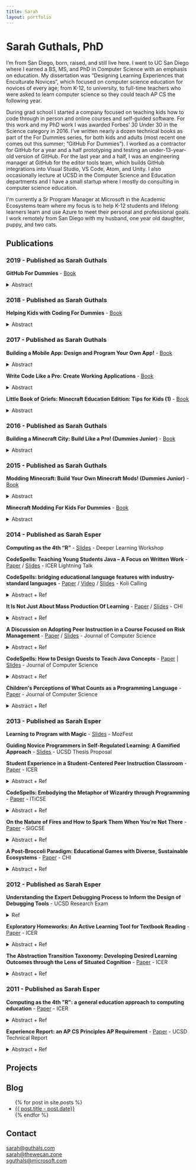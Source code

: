 ```yaml
---
title: Sarah
layout: portfolio
---
```


# Sarah Guthals, PhD

I’m from San Diego, born, raised, and still live here. I went to UC San Diego where I earned a BS, MS, and PhD in Computer Science with an emphasis on education. My dissertation was “Designing Learning Experiences that Enculturate Novices”, which focused on computer science education for novices of every age; from K-12, to university, to full-time teachers who were asked to learn computer science so they could teach AP CS the following year. 

During grad school I started a company focused on teaching kids how to code through in person and online courses and self-guided software. For this work and my PhD work I was awarded Forbes’ 30 Under 30 in the Science category in 2016. I’ve written nearly a dozen technical books as part of the For Dummies series, for both kids and adults (most recent one comes out this summer; “GitHub For Dummies”). I worked as a contractor for GitHub for a year and a half prototyping and testing an under-13-year-old version of GitHub. For the last year and a half, I was an engineering manager at GitHub for the editor tools team, which builds GitHub integrations into Visual Studio, VS Code, Atom, and Unity. I also occasionally lecture at UCSD in the Computer Science and Education departments and I have a small startup where I mostly do consulting in computer science education. 

I'm currently a Sr Program Manager at Microsoft in the Academic Ecosystems team where my focus is to help K-12 students and lifelong learners learn and use Azure to meet their personal and professional goals. I work remotely from San Diego with my husband, one year old daughter, puppy, and two cats.

## Publications
### 2019 - Published as Sarah Guthals
**GitHub For Dummies** - [Book](https://www.amazon.com/GitHub-Dummies-Guthals/dp/1119572673/)
<details><summary>Abstract</summary>
Code collaboratively with GitHub

Once you’ve learned the basics of coding the next step is to start sharing your expertise, learning from other coding pros, or working as a collaborative member of development teams. GitHub is the go-to community for facilitating coding collaboration, and GitHub For Dummies is the next step on your journey as a developer.

Written by a GitHub engineer, this book is packed with insight on how GitHub works and how you can use it to become a more effective, efficient, and valuable member of any collaborative programming team.

Store and share your work online with GitHub
Collaborate with others on your team or across the international coding community
Embrace open-source values and processes
Establish yourself as a valuable member of the GitHub community
From setting up GitHub on your desktop and launching your first project to cloning repositories, finding useful apps on the marketplace, and improving workflow, GitHub For Dummies covers the essentials the novice programmer needs to enhance collaboration and teamwork with this industry-standard tool.
</details>

### 2018 - Published as Sarah Guthals
**Helping Kids with Coding For Dummies** - [Book](https://www.amazon.com/Helping-Coding-Dummies-Camille-McCue-ebook/dp/B07CF86KRL/ref=sr_1_4?ie=UTF8&qid=1541355069&sr=8-4)
<details><summary>Abstract</summary>
Help for grown-ups new to coding

Getting a jump on learning how coding makes technology work is essential to prepare kids for the future. Unfortunately, many parents, teachers, and mentors didn't learn the unique logic and language of coding in school. Helping Kids with Coding For Dummies comes to the rescue. It breaks beginning coding into easy-to-understand language so you can help a child with coding homework, supplement an existing coding curriculum, or have fun learning with your favorite kid.

The demand to have younger students learn coding has increased in recent years as the demand for trained coders has far exceeded the supply of coders. Luckily, this fun and accessible book makes it a snap to learn the skills necessary to help youngsters develop into proud, capable coders!

Help with coding homework or enhance a coding curriculum

Get familiar with coding logic and how to de-bug programs

Complete small projects as you learn coding language

Apply math skills to coding

If you’re a parent, teacher, or mentor eager to help 8 to 14 year olds learn to speak a coding language like a mini pro, this book makes it possible!
</details>

### 2017 - Published as Sarah Guthals
**Building a Mobile App: Design and Program Your Own App!** - [Book](https://www.amazon.com/Building-Mobile-App-Program-Dummies-ebook/dp/B073RSMYHC/ref=sr_1_1?ie=UTF8&qid=1541355453&sr=8-1)
<details><summary>Abstract</summary>
Coding is cool, and these fun projects help you get started today!

Building a Mobile App offers basic lessons in Android development, designed specifically for kids! Three fun projects walk you through basic coding skills using MIT's App Inventor—a free, online programming tool that uses a simple block style language that makes coding easy to learn. No long chapters to read, and no homework—just dive right in! You'll begin with a basic project that shows you how to make an app that works; next, you'll put those skills to work on a photo editing app that takes your skills to the next level. Finally, you'll level up one more time to become a Game Maker—that's right, you'll actually build a mobile game that you can send to your friends! Each project includes step-by-step directions and plenty of graphics to help you stay on track, and easy-to-read instructions help you complete each project frustration-free.

App building can get pretty complicated, but it doesn't have to start out that way. Start small to pick up the basics quickly, and you'll be coding in no time! This book helps you get started quickly and easily, with a focus on fun.

Build your own Android mobile apps using a free online platform!

Code everything yourself, including buttons, screens, and interactions!

Build an app that lets you draw on pictures you take!

Create a simple, interactive game you can share with your friends!

Adults all over the world turn to For Dummies books for clear instruction with a sense of humor; the Dummies Junior books bring that same "learning is fun" attitude to kids, with projects designed specifically for a kid's interests, needs, and skill level. Building a Mobile App gets kids coding quickly, with fun projects they'll be happy to show off!
</details>

**Write Code Like a Pro: Create Working Applications** - [Book](https://www.amazon.com/Write-Code-Like-Pro-Applications/dp/1119404177/ref=sr_1_6?ie=UTF8&qid=1541355069&sr=8-6)
<details><summary>Abstract</summary>
CODERS ARE ROCK STARS

Coders are the people who are building the future. You can stake your own claim on the future by learning pro coding techniques. Take a look inside to figure out how and why coders think a bit differently, the basics of building a working application with a professional coding language, and how to test your app to make sure it works. Get a jump on your future as a rock-star coder today!

See the big picture – get a grip on how pro coders start and finish a project

Know the code – get your hands on a pro coding language and put it to work

Make things happen – create a working application you can share with friends
</details>

**Little Book of Griefs: Minecraft Education Edition: Tips for Kids (1)** - [Book](https://www.amazon.com/Little-Book-Griefs-Minecraft-Education/dp/1521867844/ref=sr_1_7?ie=UTF8&qid=1541355069&sr=8-7)
<details><summary>Abstract</summary>
You can now Mod your Minecraft Education Edition! And what better way to start than to grief your new worlds?? Though when we are in our friends worlds, we want to be respectful, in our own worlds, we can grief everything we want! This book teaches you four awesome mods to write to grief. Invite your friends into your world and watch their surprise as you blow up mountains, make lava pits, and have monsters attack from all angles. Don't worry - you're still in control...or are you?
</details>

### 2016 - Published as Sarah Guthals
**Building a Minecraft City: Build Like a Pro! (Dummies Junior)** - [Book](https://www.amazon.com/Building-Minecraft-City-Dummies-Junior/dp/1119316413/ref=sr_1_1?ie=UTF8&qid=1541355371&sr=8-1&keywords=Building+a+Minecraft+City)
<details><summary>Abstract</summary>
The coolest kid-friendly Minecraft projects

If you have a Minecraft fanatic on your hands, you're about to be the most popular adult on the "block." Offering young Minecraft enthusiasts the ultimate sandbox experience, Building a Minecraft City gives kids aged 7 – 11 an outlet to enhance their love of the game and take their creative play to new heights.

Brought to you by the trusted For Dummies brand, this kid-focused book offers step-by-step instructions and simple explanations for completing projects that will teach your child invaluable new skills—all while having a ton of fun! They'll gain confidence as they design and build truly impressive Minecraft structures, and you'll delight in watching them develop and refine their problem-solving skills as they work on their own. It's a win-win!

Features a kid-friendly design that is heavy on eye-popping graphics

Focuses on three basic projects that set young readers on the road to further exploration

Boasts a small, full-color, accessible package that instills confidence in the reader

Introduces basic engineering concepts to kids in a way they can understand

Screen time can be as educational as it is fun, and this book shows your child how to approach their favorite game from a new angle to think—and do—outside the box.
</details>

### 2015 - Published as Sarah Guthals
**Modding Minecraft: Build Your Own Minecraft Mods! (Dummies Junior)** - [Book](https://www.amazon.com/Modding-Minecraft-Build-Dummies-Junior-ebook/dp/B012X605OE/ref=sr_1_2?ie=UTF8&qid=1541355213&sr=8-2&keywords=modding+minecraft+for+dummies)
<details><summary>Abstract</summary>
My kid can mod Minecraft? Oh my!

There’s no doubt about it: Minecraft has taken the world by storm. If your resident Minecraft fanatic is ready to take their experience to a new level of play, introduce them to modding! Modding allows Minecraft players to modify the game through code—giving them the ability to add a variety of gameplay changes, ranging from new blocks and items to new mechanisms to craft. It’s pretty much a Minecraft enthusiast’s dream brought to life! In Modding Minecraft, your child will be introduced to three fun and easy-to-complete projects that teach them the coding skills to make the most of their love of Minecraft.

Walking young readers through projects that outline how to create games in Minecraft for single or multiple players, this friendly and accessible guide takes the intimidation out of coding and instills confidence in children as young as seven as they complete cool coding projects to mod their favorite game. Full-color, eye-popping graphics and a short page count hold their attention while the goal-based format keeps them focused on the task at hand. Before you know it, your kid will be writing their own mods and having even more fun with Minecraft.

Kids can complete the projects on their own or alongside an adult

Introduces getting started with a single-player, single-level game

Moves readers on to multi-level game playing

Finishes with a multi-level, multi-player game based on the classic “capture the flag” game

With simple and clear instruction that your child can understand, Modding Minecraft is the perfect place for your kid to dig deep and open up a whole new world in their creative play.
</details>

**Minecraft Modding For Kids For Dummies** - [Book](https://www.amazon.com/Minecraft-Modding-Dummies-Stephen-Foster-ebook/dp/B010814NW6/ref=sr_1_1?ie=UTF8&qid=1541355236&sr=8-1&keywords=Minecraft+Modding+Dummies)
<details><summary>Abstract</summary>
Are you a Minecraft fanatic looking to mod your games? Hours of fun await! Minecraft Modding For Kids For Dummies teaches you how to mod in easy-to-do parts. Offering loads of helpful explanations and cool projects along the way, this friendly guide will have you advancing levels, keeping score, respawning players, building portals, creating an archery range—and much more—faster than you can say redstone!

There's no denying that modding is cool. After all, it allows you to alter your Minecraft gaming world to constantly keep things new and fun. While it isn't incredibly difficult to learn to mod, it does take some practice. Luckily, Minecraft Modding For Kids For Dummies is here to help you build basic coding skills to make modding your games as easy as 1-2-3!

The book is in full color and lies flat so you can look while you play

Includes lifetime access to LearnToMod software with 3 months free access to a private Minecraft server

Features larger print to make the text feel less daunting

Offers next steps you can take if you want to learn even more about modding and coding

If you're one of the millions of kids who play Minecraft every day, this hands-on guide gets you up and running fast with modding your favorite game!
</details>

### 2014 - Published as Sarah Esper
**Computing as the 4th “R”** - [Slides](https://docs.google.com/presentation/d/1bqWClY01xurmtxVeDe4HkmHfWufykarlmMhiNhWKxKs/edit#slide=id.p) - Deeper Learning Workshop

**CodeSpells: Teaching Young Students Java – A Focus on Written Work** - [Paper](https://drive.google.com/file/d/0B404RPOa1C5sVHVVcDA1X211VVk/edit) / [Slides](https://drive.google.com/file/d/0B404RPOa1C5sQmsyeW9MM0xZc2s/edit) - ICER Lightning Talk

**CodeSpells: bridging educational language features with industry-standard languages** - [Paper](https://dl.acm.org/citation.cfm?id=2674683.2674684&coll=DL&dl=ACM) / [Video](https://drive.google.com/file/d/0B9MGaL4KtkZ_WTkyOWNmMmpPamc/view) / [Slides](https://drive.google.com/file/d/0B6-b8ZnEK-l2YzRUTjZuVVBWQmc/view) - Koli Calling
<details><summary>Abstract + Ref</summary>
K-12 Computer Science Education has been an increasingly popular topic worldwide. Additionally, with K-12 standardized testing moving online, students are being required to improve their computer skills, which, among other factors, has also motivated the discussion to add computer science to the core curriculum [6, 8, 35, 22]. Educational programming languages, such as Scratch [25] and Alice [11], have a set of features that foster their use with younger students [27] such as drag-and-drop, limited API, and visual output. Given that novices can be introduced to such educational languages with a basic understanding of computer science concepts, industry-standard programming languages like Java can now be introduced to younger students.

This paper re-introduces CodeSpells [14, 13, 15], a 3D immersive video game that is unique in that it attempts to engage students in introductory computing concepts in similar ways to Scratch/Alice, but using Java, while providing them a metaphor of wizardry that attempts to mimic the culture of computer science.

CodeSpells has been shown to engage students in confidently writing Java code, but it has yet been shown to result in students being able to write Java code, or begin to become computer scientists. In this paper, we show the results of an 8-week study conducted on 55 9-10 year old students across two different schools. Throughout the study, students not only played CodeSpells, but also used a guided workbook to explore Java code outside of the CodeSpells virtual environment. Through both immersive interactions and the guided workbook, students demonstrated their understanding of introductory computing concepts and their ability to program in Java, both on the computer, and on paper.

Ref:

Sarah Esper, Stephen R. Foster, William G. Griswold, Carlos Herrera, and Wyatt Snyder. 2014. CodeSpells: bridging educational language features with industry-standard languages. In Proceedings of the 14th Koli Calling International Conference on Computing Education Research (Koli Calling '14). ACM, New York, NY, USA, 05-14. DOI=10.1145/2674683.2674684 http://doi.acm.org/10.1145/2674683.2674684
</details>

**It Is Not Just About Mass Production Of Learning** - [Paper](https://docs.google.com/viewer?a=v&pid=sites&srcid=ZGVmYXVsdGRvbWFpbnxvbmxpbmVlZHVjYXRpb253b3Jrc2hvcHxneDozYmYyODc4MWU3MWY4YjU4) / [Slides](https://docs.google.com/presentation/u/6/d/1wbc36Fxf5dqLC8_OfriIiKfVdHgARsc4XUATphosmb8/edit#slide=id.g32efc8841_056) - CHI
<details><summary>Abstract + Ref</summary>
Collaborative and community learning is well researched in traditional learning spaces. Communities of Practice and Computer Supported Collaborative Learning spaces and pedagogies support learners to experience learning through activities, personal interactions and innovative technologies. This becomes more difficult when designing learning at scale environments because these environments need to motivate learners while not being able to impart the values of the discipline through in-person interactions. In this work we introduce an alternative learning at scale environment, CodeSpells. CodeSpells is an epistemic game that attempts to motivates learners to acquire knowledge, develop skills, embrace values, identify with the discipline, and gain the ability to authentically problem solve. Through this work we will show how the theory of Epistemic Frames is critical to motivating and enculturating learners not only in our non-traditional environment, but also in more traditional MOOC-like learning at scale approaches.

Ref:

Sarah Esper, Sam R. Wood, Stephen R. Foster, Sorin Lerner, William G. Griswold, Jared J. Defigh, Ayesha Mazumdar, Carlos Herrera, Tom Lieber, Greg Ord, Wyatt Snyder. 2014. A discussion on adopting peer instruction in a course focused on risk management. CHI'14. Learning Innovations at Scale Workshop.
</details>

**A Discussion on Adopting Peer Instruction in a Course Focused on Risk Management** - [Paper](https://dl.acm.org/citation.cfm?id=2591468.2591496&coll=DL&dl=ACM) / [Slides](https://docs.google.com/presentation/d/1GiXHYIQIG451IYxbhV_RS8FnIR9t69kKqvEJaBcY8P0/edit) - Journal of Computer Science
<details><summary>Abstract + Ref</summary>
Peer Instruction (PI) has been shown to promote learning in introductory CS courses as well as upper-division courses such as architecture. A common thread among PI courses is that they focus on programs, algorithms, or equations that follow clear rules. In these courses there is usually one answer, though there may be varying approaches to finding it. An open-question in the PI research is: How could PI be incorporated in a course such as Software Engineering, where the focus is risk management and is therefore situational and dependent on personal experience and resources? This paper addresses one approach to developing PI materials for such a course. The pedagogy has been slightly modified: the instructor asks clicker questions, but then asks the students to call out suggestions for the answers. This paper describes this change and presents data from a student survey about their experiences. A call to the community is made to discuss how this and other modifications may be beneficial pedagogical changes to PI.

Ref:

Sarah Esper. 2014. A discussion on adopting peer instruction in a course focused on risk management. J. Comput. Sci. Coll. 29, 4 (April 2014), 175-182.
</details>

**CodeSpells: How to Design Quests to Teach Java Concepts** - [Paper](https://dl.acm.org/citation.cfm?id=2591468.2591490&coll=DL&dl=ACM) | [Slides](https://docs.google.com/presentation/d/1G1Awc1ul4ZrhtS_UlXJJOAZVJ-QdZNhSUWO6OKm7lso/edit) - Journal of Computer Science
<details><summary>Abstract + Ref</summary>
Serious games are a good approach to teaching computer science [7]. But there are still complications that arise, for example, no access to an instructor. This paper presents a study conducted using CodeSpells, a 3D immersive video game that aims to teach novice programmers basic Java concepts [3]. This paper specifically addresses the design of the quests in CodeSpells that provide scaffolding to support students in learning. The study analyzed how 16 students aged 8--12 understood and modified basic Java programs to complete quests. Based on game-play from an exploratory study, quests were added to engage students earlier and in more complex code edits. Both student understanding of programming and their comfort with modifying code was studied. This paper presents findings and lessons learned in quest design, and shows that quest design should set the expectation for students to engage with the code, not just use the code.

Ref:

Sarah Esper, Samantha R. Wood, Stephen R. Foster, Sorin Lerner, and William G. Griswold. 2014. Codespells: how to design quests to teach java concepts. J. Comput. Sci. Coll. 29, 4 (April 2014), 114-122.
</details>

**Children's Perceptions of What Counts as a Programming Language** - [Paper](https://dl.acm.org/citation.cfm?id=2591468.2591491&coll=DL&dl=ACM) - Journal of Computer Science
<details><summary>Abstract + Ref</summary>
An educational programming language may be more accessible, less frustrating, and more rewarding for young students. However, if a student thinks that the educational language does not constitute actual computer programming, it is hard to build interest in the subject and confidence in their programming skills. We conducted a study in a summer enrichment program for academically high-achieving students entering the sixth grade. Students were interviewed about their perception of various computer programming environments and our analysis of their reasoning helps us to better understand students' tacit assumptions about computer programming. Half of the students were selected to complete a worksheet showing the connections between the programming language Scratch, Java, C++, and Python. Using linear regression we found that there were no statistically significant differences between students who did and did not complete this worksheet in terms of confidence and perception.

Ref:

Colleen Lewis, Sarah Esper, Victor Bhattacharyya, Noelle Fa-Kaji, Neftali Dominguez, and Arielle Schlesinger. 2014. Children's perceptions of what counts as a programming language. J. Comput. Sci. Coll. 29, 4 (April 2014), 123-133.
</details>

### 2013 - Published as Sarah Esper
**Learning to Program with Magic** - [Slides](https://docs.google.com/presentation/d/1U62KA-zAklXyExzOKl8ArK5GrvaPOU2s8Y61n7m8ZfE/edit#slide=id.p13) - MozFest

**Guiding Novice Programmers in Self-Regulated Learning: A Gamified Approach** - [Slides](https://drive.google.com/drive/folders/0B404RPOa1C5seHRaSDhpRnp6YVE?usp=sharing) - UCSD Thesis Proposal

**Student Experience in a Student-Centered Peer Instruction Classroom** - [Paper](https://dl.acm.org/citation.cfm?id=2493394.2493407&coll=DL&dl=ACM) - ICER
<details><summary>Abstract + Ref</summary>
Although studies have shown Peer Instruction (PI) in computing courses to be beneficial for learning and retention, study of the student experience has been limited to attitudinal survey results. This study provides a preliminary evaluation of student experiences in a PI course -- specifically asking them to reflect on their role as a student in a PI lecture compared to a standard university lecture. Student responses to this question are first analyzed using Chi's Interactive-Constructive-Active-Passive framework which categorizes student activities by their value in a constructivist learning framework. This analysis finds that the majority of students reported activity in a PI lecture as "interactive" in contrast with "active" (e.g. taking notes) in a standard lecture. Additionally, a grounded theory open-coding analysis provides an initial examination of student perceptions of the PI lecture experience. Although students positively value learning-related aspects (feedback and increased understanding) a surprising breadth of value was noted around issues of affect and increased sense of community. In particular, these experiences invite discussion about PI and issues of STEM retention in post-secondary education.

Ref:

Beth Simon, Sarah Esper, Leo Porter, and Quintin Cutts. 2013. Student experience in a student-centered peer instruction classroom. In Proceedings of the ninth annual international ACM conference on International computing education research (ICER '13). ACM, New York, NY, USA, 129-136.
</details>

**CodeSpells: Embodying the Metaphor of Wizardry through Programming** - [Paper](https://dl.acm.org/citation.cfm?id=2462476.2465593&coll=DL&dl=ACM) - ITiCSE
<details><summary>Abstract + Ref</summary>
This paper addresses how CodeSpells uses the metaphor of wizardry, along with an embodied API to engage students in learning to program in Java. Giving novice programmers a concrete representation of code has been encouraged and shown to help students understand the concepts with more ease. There have been many attempts to improve the novice learning experience by providing: a visual programming language, a hardware component or an application that is more approachable. The benefit of this research is that students are better able to understand how abstract code effects the environment.

We build on this work through CodeSpells by immersing novices in the abstraction of code through embodiment to allow them to understand complex and abstract programming problems as if they were being affected by what they wrote. In this paper we present a new approach to novice programming environments, one that embodies the user and encourages a quick grasp of introductory concepts followed by a deep understanding through exploration.

Ref:

Sarah Esper, Stephen R. Foster, and William G. Griswold. 2013. CodeSpells: embodying the metaphor of wizardry for programming. In Proceedings of the 18th ACM conference on Innovation and technology in computer science education (ITiCSE '13). ACM, New York, NY, USA, 249-254.
</details>

**On the Nature of Fires and How to Spark Them When You’re Not There** - [Paper](https://dl.acm.org/citation.cfm?id=2445290) - SIGCSE
<details><summary>Abstract + Ref</summary>
Traditionally, computer science education research contributes new tools, techniques, and theories to improve institutionalized learning spaces e.g. classrooms. However, we take the position that the study and improvement of computer science learning spaces outside the classroom are just as important. We take a step toward illuminating the critical qualities of non-institutional computer science learning spaces by engaging in a grounded-theoretical examination of first-hand accounts of non-institutional learning. To further study the topic, we attempted to recreate (in the lab) a learning environment with many qualities that characterize non-institutional learning. To make this possible, we employed a modified version of CodeSpells -- a video game designed to teach Java programming in a way that engenders the sense of sustained, playful, creative exploration driven entirely by the learner. This study introduced 40 girls, ages 10 to 12, to programming for the first time. We use the results of both studies to develop a theoretical framework which we use to examine existing tools such as Scratch, Alice, and educational games in a new light.

Ref:

Sarah Esper, Stephen R. Foster, and William G. Griswold. 2013. On the nature of fires and how to spark them when you're not there. In Proceeding of the 44th ACM technical symposium on Computer science education (SIGCSE '13). ACM, New York, NY, USA, 305-310.  
</details>

**A Post-Broccoli Paradigm: Educational Games with Diverse, Sustainable Ecosystems** - [Paper](https://dl.acm.org/citation.cfm?id=2470654.2470669&coll=DL&dl=ACM) - CHI
<details><summary>Abstract + Ref</summary>
We investigate the unique educational benefits of 1-on-1 competitive games, arguing that such games can be just as easy to design as single-player educational games, while yielding a more diverse and sustainable learning experience. We present a study of chess and StarCraft II in order to inform the design of similar educational games and their communities. We discuss a competitive game we designed to teach Java programming. We evaluate the game by discussing its user study. Our main contributions are 1) an argument that the use of 1-on-1 competition can solve two existing problems inherent to single-player games, 2) an analysis of the features that make competitive games effective learning environments, and 3) an early but encouraging description of the emergent learning environment one can expect from designing an educational game with these features. - VIDEO

Ref:

Stephen R. Foster, Sarah Esper, and William G. Griswold. 2013. From competition to metacognition: designing diverse, sustainable educational games. In Proceedings of the SIGCHI Conference on Human Factors in Computing Systems (CHI '13). ACM, New York, NY, USA, 99-108.
</details>

### 2012 - Published as Sarah Esper
**Understanding the Expert Debugging Process to Inform the Design of Debugging Tools** - UCSD Research Exam
<details><summary>Ref</summary>
Ref:

Sarah Esper. Understanding the Expert Debugging Process to Inform the Design of Debugging Tools. UCSD. 2013.
</details>

**Exploratory Homeworks: An Active Learning Tool for Textbook Reading** - [Paper](http://dl.acm.org/citation.cfm?id=2361276.2361297&coll=DL&dl=ACM&CFID=157125212&CFTOKEN=72878032) - ICER
<details><summary>Abstract + Ref</summary>
Constructivist learning theory suggests that learners must construct their own understandings, rather than have understanding passively dumped into their brains. These findings support the US National Research Council's recommendations for the adoption of active learning pedagogies in the classroom. However, the "classroom lecture" is only one of the resources students commonly have for learning in higher education. In this paper, we present exploratory homeworks -- a tool to support active learning for teaching programming languages. By leveraging the opportunity for the student to interact with the computer/compiler, we seek to provide a model for students of how to explore and understand programming language constructs and concepts. We report on the use of 15 exploratory homework assignments used in a CS0 course with 440 students in Winter 2011. We provide a model and advice for others wishing to develop exploratory homeworks for their programming courses and present quantitative and qualitative evidence regarding students' positive valuation of the homeworks.

Ref:

Sarah Esper, Beth Simon, and Quintin Cutts. 2012. Exploratory homeworks: an active learning tool for textbook reading. In Proceedings of the ninth annual international conference on International computing education research (ICER '12). ACM, New York, NY, USA, 105-110.
</details>

**The Abstraction Transition Taxonomy: Developing Desired Learning Outcomes through the Lens of Situated Cognition** - [Paper](http://dl.acm.org/citation.cfm?id=2361276.2361290&coll=DL&dl=ACM&CFID=157125212&CFTOKEN=72878032) - ICER
<details><summary>Abstract + Ref</summary>
We report on a post-hoc analysis of introductory programming lecture materials. The purpose of this analysis is to identify what knowledge and skills we are asking students to acquire, as situated in the activity, tools, and culture of what programmers do and how they think. The specific materials analyzed are the 133 Peer Instruction questions used in lecture to support cognitive apprenticeship -- honoring the situated nature of knowledge. We propose an Abstraction Transition Taxonomy for classifying the kinds of knowing and practices we engage students in as we seek to apprentice them into the programming world. We find students are asked to answer questions expressed using three levels of abstraction: English, CS Speak, and Code. Moreover, many questions involve asking students to transition between levels of abstraction within the context of a computational problem. Finally, by applying our taxonomy in classifying a range of introductory programming exams, we find that summative assessments (including our own) tend to emphasize a small range of the skills fostered in students during the formative/apprenticeship phase.

Ref:

Quintin Cutts, Sarah Esper, Marlena Fecho, Stephen R. Foster, and Beth Simon. 2012. The abstraction transition taxonomy: developing desired learning outcomes through the lens of situated cognition. In Proceedings of the ninth annual international conference on International computing education research (ICER '12). ACM, New York, NY, USA, 63-70.
</details>

### 2011 - Published as Sarah Esper
**Computing as the 4th "R": a general education approach to computing education** - [Paper](http://dl.acm.org/citation.cfm?id=2016938&bnc=1) - ICER
<details><summary>Abstract + Ref</summary>
Computing and computation are increasingly pervading our lives, careers, and societies - a change driving interest in computing education at the secondary level. But what should define a "general education" computing course at this level? That is, what would you want every person to know, assuming they never take another computing course? We identify possible outcomes for such a course through the experience of designing and implementing a general education university course utilizing best-practice pedagogies. Though we nominally taught programming, the design of the course led students to report gaining core, transferable skills and the confidence to employ them in their future. We discuss how various aspects of the course likely contributed to these gains. Finally, we encourage the community to embrace the challenge of teaching general education computing in contrast to and in conjunction with existing curricula designed primarily to interest students in the field.

Ref: 

Quintin Cutts, Sarah Esper, and Beth Simon. 2011. Computing as the 4th "R": a general education approach to computing education. ICER 2011. ACM, New York, NY, USA, 133-138.
</details>

**Experience Report: an AP CS Principles AP Requirement** - [Paper](https://csetechrep.ucsd.edu/Dienst/UI/2.0/Describe/ncstrl.ucsd_cse/CS2011-0965) - UCSD Technical Report
<details><summary>Abstract + Ref</summary>
We report on the development and deployment of a pilot of the new Advanced Placement CS Principles course in the United States. The course is designed to introduce core computational concepts and instill computational thinking practices. We report on an initial offering with 571 university students, mostly non-CS majors taking the course as a general education requirement. We discuss the instructional design supporting the course, describe how the various components were implemented, and review student work and valuation of the course. Though the course appears to “teach programming” in Alice, students reported gaining significant analysis and communication skills they could use in their daily life. We reflect on how instructional design decisions are likely to have supported this experience and consider the implications for other K-12 computing/IT education efforts as well as for regular CS1 courses.

Ref: 

Beth Simon, Sarah Esper and Quintin Cutts. 2011. Experience Report: an AP CS Principles University Pilot.  Technical Report CS 2011-0965. University of California at San Diego. 
</details>

## Projects

## Blog
<ul>
  {% for post in site.posts %}
    <li>
      <a href="{{ post.url }}">{{ post.title - post.date}}</a>
    </li>
  {% endfor %}
</ul>

## Contact
sarah@guthals.com  
sarah@thewecan.zone  
sguthals@microsoft.com

